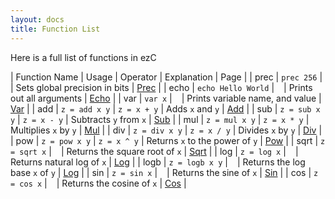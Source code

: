 ```yaml
---
layout: docs
title: Function List
---
```


Here is a full list of functions in ezC

| Function Name | Usage              | Operator    | Explanation                     | Page                                          |
| prec          | `prec 256`         | ` `       | Sets global precision in bits   | [Prec]({{site.ezc_docs}}/functions/list.html) |
| echo          | `echo Hello World` | ` `       | Prints out all arguments        | [Echo]({{site.ezc_docs}}/functions/list.html) |
| var           | `var x`            | ` `       | Prints variable name, and value | [Var]({{site.ezc_docs}}/functions/list.html)  |
| add           | `z = add x y`      | `z = x + y` | Adds `x` and `y`                | [Add]({{site.ezc_docs}}/functions/list.html)  |
| sub           | `z = sub x y`      | `z = x - y` | Subtracts `y` from `x`          | [Sub]({{site.ezc_docs}}/functions/list.html)  |
| mul           | `z = mul x y`      | `z = x * y` | Multiplies `x` by `y`           | [Mul]({{site.ezc_docs}}/functions/list.html)  |
| div           | `z = div x y`      | `z = x / y` | Divides `x` by `y`              | [Div]({{site.ezc_docs}}/functions/list.html)  |
| pow           | `z = pow x y`      | `z = x ^ y` | Returns `x` to the power of `y` | [Pow]({{site.ezc_docs}}/functions/list.html)  |
| sqrt          | `z = sqrt x`       | ` `       | Returns the square root of `x`  | [Sqrt]({{site.ezc_docs}}/functions/list.html) |
| log           | `z = log x`        | ` `       | Returns natural log of `x`      | [Log]({{site.ezc_docs}}/functions/list.html)  |
| logb          | `z = logb x y`     | ` `       | Returns the log base `x` of `y` | [Log]({{site.ezc_docs}}/functions/list.html)  |
| sin           | `z = sin x`        | ` `       | Returns the sine of `x`         | [Sin]({{site.ezc_docs}}/functions/list.html)  |
| cos           | `z = cos x`        | ` `       | Returns the cosine of `x`       | [Cos]({{site.ezc_docs}}/functions/list.html)  |
